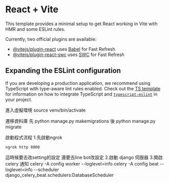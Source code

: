 # React + Vite

This template provides a minimal setup to get React working in Vite with HMR and some ESLint rules.

Currently, two official plugins are available:

- [@vitejs/plugin-react](https://github.com/vitejs/vite-plugin-react/blob/main/packages/plugin-react) uses [Babel](https://babeljs.io/) for Fast Refresh
- [@vitejs/plugin-react-swc](https://github.com/vitejs/vite-plugin-react/blob/main/packages/plugin-react-swc) uses [SWC](https://swc.rs/) for Fast Refresh

## Expanding the ESLint configuration

If you are developing a production application, we recommend using TypeScript with type-aware lint rules enabled. Check out the [TS template](https://github.com/vitejs/vite/tree/main/packages/create-vite/template-react-ts) for information on how to integrate TypeScript and [`typescript-eslint`](https://typescript-eslint.io) in your project.

進入虛擬環境
source venv/bin/activate

遷移資料庫
先 python manage.py makemigrations
後 python manage.py migrate

啟動程式流程
1.先啟動ngrok 
```
ngrok http 8000
```
這時候要去改setting的設定
還要去line bot改設定
2.啟動 django 伺服器
3.開啟 celery 通知
celery -A config worker --loglevel=info
celery -A config beat --loglevel=info --scheduler django_celery_beat.schedulers:DatabaseScheduler
